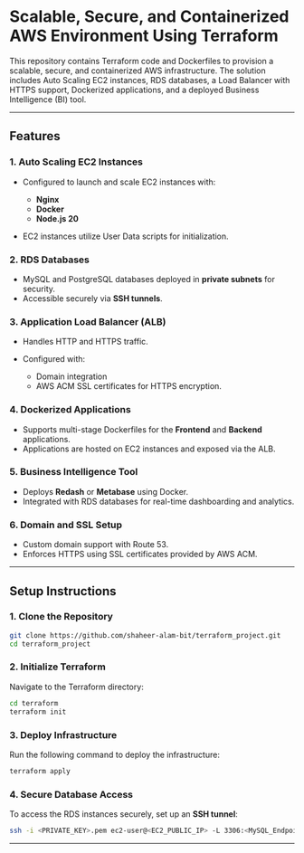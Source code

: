# Scalable, Secure, and Containerized AWS Environment Using Terraform

This repository contains Terraform code and Dockerfiles to provision a scalable, secure, and containerized AWS infrastructure. The solution includes Auto Scaling EC2 instances, RDS databases, a Load Balancer with HTTPS support, Dockerized applications, and a deployed Business Intelligence (BI) tool.

---

## Features

### 1. **Auto Scaling EC2 Instances**

* Configured to launch and scale EC2 instances with:

  * **Nginx**
  * **Docker**
  * **Node.js 20**
* EC2 instances utilize User Data scripts for initialization.

### 2. **RDS Databases**

* MySQL and PostgreSQL databases deployed in **private subnets** for security.
* Accessible securely via **SSH tunnels**.

### 3. **Application Load Balancer (ALB)**

* Handles HTTP and HTTPS traffic.
* Configured with:

  * Domain integration
  * AWS ACM SSL certificates for HTTPS encryption.

### 4. **Dockerized Applications**

* Supports multi-stage Dockerfiles for the **Frontend** and **Backend** applications.
* Applications are hosted on EC2 instances and exposed via the ALB.

### 5. **Business Intelligence Tool**

* Deploys **Redash** or **Metabase** using Docker.
* Integrated with RDS databases for real-time dashboarding and analytics.

### 6. **Domain and SSL Setup**

* Custom domain support with Route 53.
* Enforces HTTPS using SSL certificates provided by AWS ACM.

---

## Setup Instructions

### 1. Clone the Repository

```bash
git clone https://github.com/shaheer-alam-bit/terraform_project.git
cd terraform_project
```

### 2. Initialize Terraform

Navigate to the Terraform directory:

```bash
cd terraform
terraform init
```

### 3. Deploy Infrastructure

Run the following command to deploy the infrastructure:

```bash
terraform apply
```

### 4. Secure Database Access

To access the RDS instances securely, set up an **SSH tunnel**:

```bash
ssh -i <PRIVATE_KEY>.pem ec2-user@<EC2_PUBLIC_IP> -L 3306:<MySQL_Endpoint>:3306
```

---

